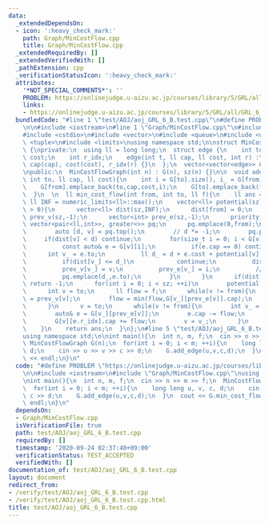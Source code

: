 ```yaml
---
data:
  _extendedDependsOn:
  - icon: ':heavy_check_mark:'
    path: Graph/MinCostFlow.cpp
    title: Graph/MinCostFlow.cpp
  _extendedRequiredBy: []
  _extendedVerifiedWith: []
  _pathExtension: cpp
  _verificationStatusIcon: ':heavy_check_mark:'
  attributes:
    '*NOT_SPECIAL_COMMENTS*': ''
    PROBLEM: https://onlinejudge.u-aizu.ac.jp/courses/library/5/GRL/all/GRL_6_B
    links:
    - https://onlinejudge.u-aizu.ac.jp/courses/library/5/GRL/all/GRL_6_B
  bundledCode: "#line 1 \"test/AOJ/aoj_GRL_6_B.test.cpp\"\n#define PROBLEM \"https://onlinejudge.u-aizu.ac.jp/courses/library/5/GRL/all/GRL_6_B\"\
    \n\n#include <iostream>\n#line 1 \"Graph/MinCostFlow.cpp\"\n#include <cassert>\n\
    #include <cstdio>\n#include <vector>\n#include <queue>\n#include <utility>\n#include\
    \ <tuple>\n#include <limits>\nusing namespace std;\n\nstruct MinCostFlowGraph\
    \ {\nprivate:\n  using ll = long long;\n  struct edge {\n    int to;\n    ll cap,\
    \ cost;\n    int r_idx;\n    edge(int t, ll cap, ll cost, int r) :\n      to(t),\
    \ cap(cap), cost(cost), r_idx(r) {}\n  };\n  vector<vector<edge>> G;\n  int sz;\n\
    \npublic:\n  MinCostFlowGraph(int n) : G(n), sz(n) {}\n\n  void add_edge(int from,\
    \ int to, ll cap, ll cost){\n    int i = G[to].size(), i_ = G[from].size();\n\
    \    G[from].emplace_back(to,cap,cost,i);\n    G[to].emplace_back(from,0,-cost,i_);\n\
    \  }\n  \n  ll min_cost_flow(int from, int to, ll f){\n    ll ans = 0;\n    const\
    \ ll INF = numeric_limits<ll>::max();\n    vector<ll> potential(sz);\n    while(f\
    \ > 0){\n      vector<ll> dist(sz,INF);\n      dist[from] = 0;\n      vector<int>\
    \ prev_v(sz,-1);\n      vector<int> prev_e(sz,-1);\n      priority_queue<pair<ll,int>,\
    \ vector<pair<ll,int>>, greater<>> pq;\n      pq.emplace(0,from);\n      while(pq.size()){\n\
    \        auto [d, v] = pq.top();\n        // d *= -1;\n        pq.pop();\n   \
    \     if(dist[v] < d) continue;\n        for(size_t i = 0; i < G[v].size(); ++i){\n\
    \          const auto& e = G[v][i];\n          if(e.cap == 0) continue;\n    \
    \      int v_ = e.to;\n          ll d_ = d + e.cost + potential[v] - potential[v_];\n\
    \          if(dist[v_] <= d_)\n            continue;\n          dist[v_] = d_;\n\
    \          prev_v[v_] = v;\n          prev_e[v_] = i;\n          // pq.emplace(-d_,e.to);\n\
    \          pq.emplace(d_,e.to);\n        }\n      }\n      if(dist[to] >= INF)\
    \ return -1;\n      for(int i = 0; i < sz; ++i)\n        potential[i] += dist[i];\n\
    \      int v = to;\n      ll flow = f;\n      while(v != from){\n        int v_\
    \ = prev_v[v];\n        flow = min(flow,G[v_][prev_e[v]].cap);\n        v = v_;\n\
    \      }\n      v = to;\n      while(v != from){\n        int v_ = prev_v[v];\n\
    \        auto& e = G[v_][prev_e[v]];\n        e.cap -= flow;\n        ans += flow*e.cost;\n\
    \        G[v][e.r_idx].cap += flow;\n        v = v_;\n      }\n      f -= flow;\n\
    \    }\n    return ans;\n  }\n};\n#line 5 \"test/AOJ/aoj_GRL_6_B.test.cpp\"\n\
    using namespace std;\n\nint main(){\n  int n, m, f;\n  cin >> n >> m >> f;\n \
    \ MinCostFlowGraph G(n);\n  for(int i = 0; i < m; ++i){\n    long long u, v, c,\
    \ d;\n    cin >> u >> v >> c >> d;\n    G.add_edge(u,v,c,d);\n  }\n  cout << G.min_cost_flow(0,n-1,f)\
    \ << endl;\n}\n"
  code: "#define PROBLEM \"https://onlinejudge.u-aizu.ac.jp/courses/library/5/GRL/all/GRL_6_B\"\
    \n\n#include <iostream>\n#include \"Graph/MinCostFlow.cpp\"\nusing namespace std;\n\
    \nint main(){\n  int n, m, f;\n  cin >> n >> m >> f;\n  MinCostFlowGraph G(n);\n\
    \  for(int i = 0; i < m; ++i){\n    long long u, v, c, d;\n    cin >> u >> v >>\
    \ c >> d;\n    G.add_edge(u,v,c,d);\n  }\n  cout << G.min_cost_flow(0,n-1,f) <<\
    \ endl;\n}\n"
  dependsOn:
  - Graph/MinCostFlow.cpp
  isVerificationFile: true
  path: test/AOJ/aoj_GRL_6_B.test.cpp
  requiredBy: []
  timestamp: '2020-09-24 02:37:40+09:00'
  verificationStatus: TEST_ACCEPTED
  verifiedWith: []
documentation_of: test/AOJ/aoj_GRL_6_B.test.cpp
layout: document
redirect_from:
- /verify/test/AOJ/aoj_GRL_6_B.test.cpp
- /verify/test/AOJ/aoj_GRL_6_B.test.cpp.html
title: test/AOJ/aoj_GRL_6_B.test.cpp
---
```

